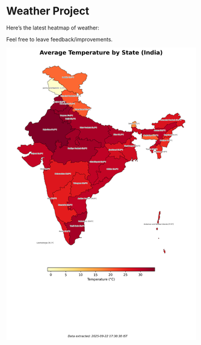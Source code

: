 # Weather Project

Here’s the latest heatmap of weather:

Feel free to leave feedback/improvements.

![India Heatmap](docs/assets/india_heatmap.png?v=D13A61)
